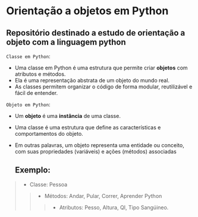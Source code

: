 # Orientação a objetos em Python 

## Repositório destinado a estudo de orientação  a objeto com a linguagem python

`Classe em Python`:
- Uma classe em Python é uma estrutura que permite criar <b>objetos</b> com atributos e métodos.
- Ela é uma representação abstrata de um objeto do mundo real.
- As classes permitem organizar o código de forma modular, reutilizável e fácil de entender.

`Objeto em Python`:
- Um <b>objeto</b> é uma <b>instância</b> de uma classe.
- Uma classe é uma estrutura que define as características e comportamentos do objeto.
- Em outras palavras, um objeto representa uma entidade ou conceito, com suas propriedades (variáveis) e ações (métodos) associadas

  ## Exemplo:
> - Classe: Pessoa
 > > - Métodos: Andar, Pular, Correr, Aprender Python
> > > -  Atributos: Pesso, Altura, QI, Tipo Sangúineo.
